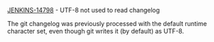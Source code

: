 [JENKINS-14798](https://issues.jenkins-ci.org/browse/JENKINS-14798) - UTF-8 not used to read changelog

The git changelog was previously processed with the default runtime
character set, even though git writes it (by default) as UTF-8.
